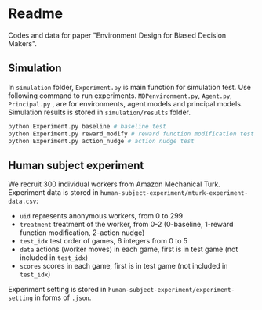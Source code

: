 # Readme

Codes and data for paper "Environment Design for Biased Decision Makers".



## Simulation

In `simulation` folder, `Experiment.py` is main function for simulation test. Use following command to run experiments. `MDPenvironment.py`, `Agent.py`, `Principal.py` , are for environments, agent models and principal models. Simulation results is stored in `simulation/results` folder.

```python
python Experiment.py baseline # baseline test
python Experiment.py reward_modify # reward function modification test
python Experiment.py action_nudge # action nudge test
```



## Human subject experiment

We recruit 300 individual workers from Amazon Mechanical Turk. Experiment data is stored in `human-subject-experiment/mturk-experiment-data.csv`:

-    `uid` represents anonymous workers, from 0 to 299
-    `treatment` treatment of the worker, from 0-2 (0-baseline, 1-reward function modification, 2-action nudge)
-   `test_idx` test order of games, 6 integers from 0 to 5 
-   `data` actions (worker moves) in each game, first is in test game (not included in `test_idx`)
-   `scores` scores in each game, first is in test game (not included in `test_idx`)

Experiment setting is stored in `human-subject-experiment/experiment-setting` in forms of `.json`.
